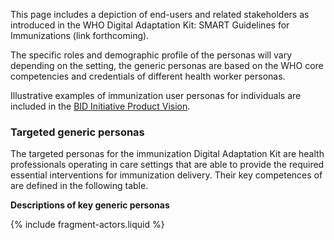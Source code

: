 ---
---

This page includes a depiction of end-users and related stakeholders as introduced in the WHO Digital Adaptation Kit: SMART Guidelines for Immunizations (link forthcoming).

The specific roles and demographic profile of the personas will vary depending on the setting, the generic personas are based on the WHO core competencies and credentials of different health worker personas.

Illustrative examples of immunization user personas for individuals are included in the [BID Initiative Product Vision](https://www.path.org/resources/product-vision-for-the-better-immunization-data-bid-initiative/).

### Targeted generic personas

The targeted personas for the immunization Digital Adaptation Kit are
health professionals operating in care settings that are able to provide
the required essential interventions for immunization delivery. Their
key competences of are defined in the following table.

**Descriptions of key generic personas**

{% include fragment-actors.liquid %}

<br/>